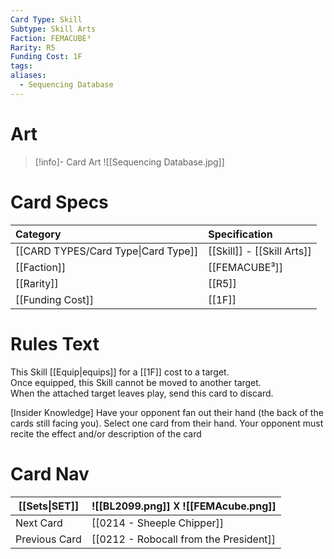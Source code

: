 ```yaml
---
Card Type: Skill
Subtype: Skill Arts
Faction: FEMACUBE³
Rarity: R5
Funding Cost: 1F
tags: 
aliases:
  - Sequencing Database
---
```

# Art

> [!info]- Card Art
> ![[Sequencing Database.jpg]]

# Card Specs

| Category | Specification| 
| :--- | :--- |
| [[CARD TYPES/Card Type\|Card Type]] | [[Skill]] - [[Skill Arts]] |  
| [[Faction]] | [[FEMACUBE³]] |  
| [[Rarity]] | [[R5]] |  
| [[Funding Cost]] | [[1F]] |  

# Rules Text  

This Skill [[Equip|equips]] for a [[1F]] cost to a target.  
Once equipped, this Skill cannot be moved to another target.  
When the attached target leaves play, send this card to discard.  

[Insider Knowledge] 
Have your opponent fan out their hand (the back of the cards still facing you). 
Select one card from their hand. Your opponent must recite the effect and/or description of the card

# Card Nav

| [[Sets\|SET]] |  ![[BL2099.png]] 𐌢 ![[FEMAcube.png]] |
| ------------- | ------------------------------ |
| Next Card     | [[0214 - Sheeple Chipper]] |
| Previous Card | [[0212 - Robocall from the President]] |


